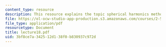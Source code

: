 ```yaml
---
content_type: resource
description: This resource explains the topic spherical harmonics method.
file: https://ol-ocw-studio-app-production.s3.amazonaws.com/courses/2-58j-radiative-transfer-spring-2006/3bf8ce7a342512d138f0b830937c972d_lecture18.pdf
file_type: application/pdf
resourcetype: Document
title: lecture18.pdf
uid: 3bf8ce7a-3425-12d1-38f0-b830937c972d
---
```

